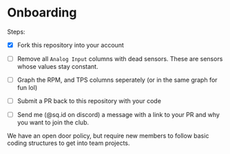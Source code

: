 # Onboarding

Steps:
- [X] Fork this repository into your account
- [ ] Remove all `Analog Input` columns with dead sensors. These are sensors whose values stay constant.
- [ ] Graph the RPM, and TPS columns seperately (or in the same graph for fun lol)
- [ ] Submit a PR back to this repository with your code
- [ ] Send me (@sq.id on discord) a message with a link to your PR and why you want to join the club.


We have an open door policy, but require new members to follow basic coding structures to get into team projects.
